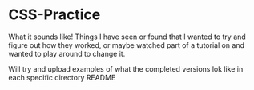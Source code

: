 # CSS-Practice

What it sounds like! Things I have seen or found that I wanted to try and figure out how they worked, or maybe watched part of a tutorial on and wanted to play around to change it.

Will try and upload examples of what the completed versions lok like in each specific directory README
